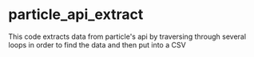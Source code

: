 # particle_api_extract
This code extracts data from particle's api by traversing through several loops in order to find the data and then put into a CSV
